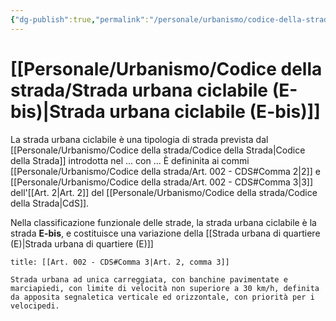 ```yaml
---
{"dg-publish":true,"permalink":"/personale/urbanismo/codice-della-strada/strada-urbana-ciclabile-e-bis/"}
---
```


# [[Personale/Urbanismo/Codice della strada/Strada urbana ciclabile (E-bis)\|Strada urbana ciclabile (E-bis)]]

La strada urbana ciclabile è una tipologia di strada prevista dal [[Personale/Urbanismo/Codice della strada/Codice della Strada\|Codice della Strada]] introdotta nel ... con ... È defininita ai commi [[Personale/Urbanismo/Codice della strada/Art. 002 - CDS#Comma 2\|2]] e [[Personale/Urbanismo/Codice della strada/Art. 002 - CDS#Comma 3\|3]] dell'[[Art. 2\|Art. 2]] del [[Personale/Urbanismo/Codice della strada/Codice della Strada\|CdS]].

Nella classificazione funzionale delle strade, la strada urbana ciclabile è la strada **E-bis**, e costituisce una variazione della [[Strada urbana di quartiere (E)\|Strada urbana di quartiere (E)]]

```ad-Definizione
title: [[Art. 002 - CDS#Comma 3|Art. 2, comma 3]]

Strada urbana ad unica carreggiata, con banchine pavimentate e marciapiedi, con limite di velocità non superiore a 30 km/h, definita da apposita segnaletica verticale ed orizzontale, con priorità per i velocipedi.

```

